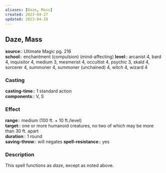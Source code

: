 ```yaml
---
aliases: [Daze, Mass]
created: 2023-04-27
updated: 2023-04-28
---
```


## Daze, Mass

**source**:: Ultimate Magic pg. 216  
**school**:: enchantment (compulsion) (mind-affecting)
**level**:: arcanist 4, bard 4, inquisitor 4, medium 3, mesmerist 4, occultist 4, psychic 3, skald 4, sorcerer 4, summoner 4, summoner (unchained) 4, witch 4, wizard 4

### Casting

**casting-time**:: 1 standard action  
**components**:: V, S

### Effect

**range**:: medium (100 ft. + 10 ft./level)  
**target**:: one or more humanoid creatures, no two of which may be more than 30 ft. apart  
**duration**:: 1 round  
**saving-throw**:: will negates
**spell-resistance**:: yes

### Description

This spell functions as *daze*, except as noted above.
